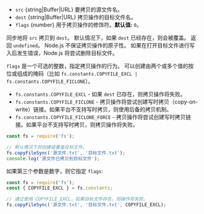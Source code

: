 <!-- YAML
added: v8.5.0
-->

* `src` {string|Buffer|URL} 要拷贝的源文件名。
* `dest` {string|Buffer|URL} 拷贝操作的目标文件名。
* `flags` {number} 用于拷贝操作的修饰符。**默认值:** `0`。

同步地将 `src` 拷贝到 `dest`。
默认情况下，如果 `dest` 已经存在，则会被覆盖。
返回 `undefined`。
Node.js 不保证拷贝操作的原子性。
如果在打开目标文件进行写入后发生错误，Node.js 将尝试删除目标文件。

`flags` 是一个可选的整数，指定拷贝操作的行为。
可以创建由两个或多个值的按位或组成的掩码（比如 `fs.constants.COPYFILE_EXCL | fs.constants.COPYFILE_FICLONE`）。

* `fs.constants.COPYFILE_EXCL` - 如果 `dest` 已存在，则拷贝操作将失败。
* `fs.constants.COPYFILE_FICLONE` - 拷贝操作将尝试创建写时拷贝（copy-on-write）链接。如果平台不支持写时拷贝，则使用后备的拷贝机制。
* `fs.constants.COPYFILE_FICLONE_FORCE` - 拷贝操作将尝试创建写时拷贝链接。如果平台不支持写时拷贝，则拷贝操作将失败。

```js
const fs = require('fs');

// 默认情况下将创建或覆盖目标文件。
fs.copyFileSync('源文件.txt', '目标文件.txt');
console.log('源文件已拷贝到目标文件');
```

如果第三个参数是数字，则它指定 `flags`:  

```js
const fs = require('fs');
const { COPYFILE_EXCL } = fs.constants;

// 通过使用 COPYFILE_EXCL，如果目标文件存在，则操作将失败。
fs.copyFileSync('源文件.txt', '目标文件.txt', COPYFILE_EXCL);
```


